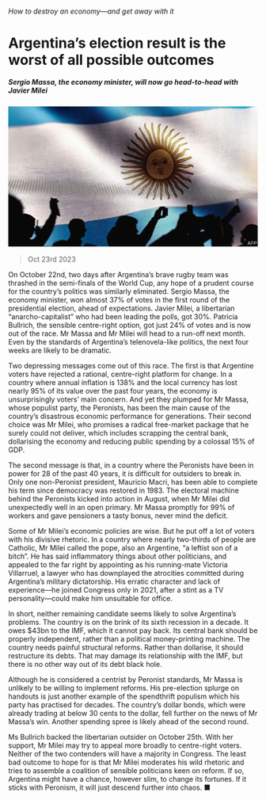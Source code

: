 ###### How to destroy an economy—and get away with it

# Argentina’s election result is the worst of all possible outcomes 

##### Sergio Massa, the economy minister, will now go head-to-head with Javier Milei 

![image](images/20231028_LDP001.jpg) 

> Oct 23rd 2023 

On October 22nd, two days after Argentina’s brave rugby team was thrashed in the semi-finals of the World Cup, any hope of a prudent course for the country’s politics was similarly eliminated. Sergio Massa, the economy minister, won almost 37% of votes in the first round of the presidential election, ahead of expectations. Javier Milei, a libertarian “anarcho-capitalist” who had been leading the polls, got 30%. Patricia Bullrich, the sensible centre-right option, got just 24% of votes and is now out of the race. Mr Massa and Mr Milei will head to a run-off next month. Even by the standards of Argentina’s telenovela-like politics, the next four weeks are likely to be dramatic. 

Two depressing messages come out of this race. The first is that Argentine voters have rejected a rational, centre-right platform for change. In a country where annual inflation is 138% and the local currency has lost nearly 95% of its value over the past four years, the economy is unsurprisingly voters’ main concern. And yet they plumped for Mr Massa, whose populist party, the Peronists, has been the main cause of the country’s disastrous economic performance for generations. Their second choice was Mr Milei, who promises a radical free-market package that he surely could not deliver, which includes scrapping the central bank, dollarising the economy and reducing public spending by a colossal 15% of GDP. 

The second message is that, in a country where the Peronists have been in power for 28 of the past 40 years, it is difficult for outsiders to break in. Only one non-Peronist president, Mauricio Macri, has been able to complete his term since democracy was restored in 1983. The electoral machine behind the Peronists kicked into action in August, when Mr Milei did unexpectedly well in an open primary. Mr Massa promptly  for 99% of workers and gave pensioners a tasty bonus, never mind the deficit. 

Some of Mr Milei’s economic policies are wise. But he put off a lot of voters with his divisive rhetoric. In a country where nearly two-thirds of people are Catholic, Mr Milei called the pope, also an Argentine, “a leftist son of a bitch”. He has said inflammatory things about other politicians, and appealed to the far right by appointing as his running-mate Victoria Villarruel, a lawyer who has downplayed the atrocities committed during Argentina’s military dictatorship. His erratic character and lack of experience—he joined Congress only in 2021, after a stint as a TV personality—could make him unsuitable for office.

In short, neither remaining candidate seems likely to solve Argentina’s problems. The country is on the brink of its sixth recession in a decade. It owes $43bn to the IMF, which it cannot pay back. Its central bank should be properly independent, rather than a political money-printing machine. The country needs painful structural reforms. Rather than dollarise, it should restructure its debts. That may damage its relationship with the IMF, but there is no other way out of its debt black hole.

Although he is considered a centrist by Peronist standards, Mr Massa is unlikely to be willing to implement reforms. His pre-election splurge on handouts is just another example of the spendthrift populism which his party has practised for decades. The country’s dollar bonds, which were already trading at below 30 cents to the dollar, fell further on the news of Mr Massa’s win. Another spending spree is likely ahead of the second round. 

Ms Bullrich backed the libertarian outsider on October 25th. With her support, Mr Milei may try to appeal more broadly to centre-right voters. Neither of the two contenders will have a majority in Congress. The least bad outcome to hope for is that Mr Milei moderates his wild rhetoric and tries to assemble a coalition of sensible politicians keen on reform. If so, Argentina might have a chance, however slim, to change its fortunes. If it sticks with Peronism, it will just descend further into chaos. ■

